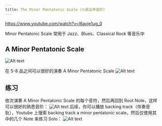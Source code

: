 ```yaml
---
title: The Minor Pentatonic Scale（小调五声音阶）
---
```


https://www.youtube.com/watch?v=l6ayje1ug_0

Minor Pentatonic Scale 常用于 Jazz、Blues、Classical Rock 等音乐中

## A Minor Pentatonic Scale

![Alt text](image.png)

在 5-8 品之间可以很好的演奏 A Minor Pentatonic Scale
![Alt text](image-1.png)

## 练习

依次演奏 A Minor Pentatonic Scale 的每个音符，然后再回到 Root Note，这样可以很好的熟悉音阶：
![Alt text](image-2.png)
后续，你可以播放 backing track（伴奏音轨），Youtube 上搜索 backing track a minor pentatonic scale，然后仅使用其中的几个 Note 来练习 Solo：
![Alt text](image-3.png)

